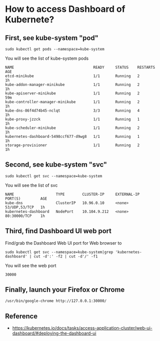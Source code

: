# How to access Dashboard of Kubernete?

## First, see kube-system "pod"
```
sudo kubectl get pods --namespace=kube-system
```

You will see the list of kube-system pods
```
NAME                                    READY     STATUS    RESTARTS   AGE
etcd-minikube                           1/1       Running   2          1h
kube-addon-manager-minikube             1/1       Running   2          1h
kube-apiserver-minikube                 1/1       Running   2          59m
kube-controller-manager-minikube        1/1       Running   2          1h
kube-dns-86f4d74b45-nclqt               3/3       Running   4          1h
kube-proxy-jzzck                        1/1       Running   1          1h
kube-scheduler-minikube                 1/1       Running   2          1h
kubernetes-dashboard-5498ccf677-d9wg8   1/1       Running   1          1h
storage-provisioner                     1/1       Running   2          1h
```

## Second, see kube-system "svc"
```
sudo kubectl get svc --namespace=kube-system
```
You will see the list of svc
```
NAME                   TYPE        CLUSTER-IP     EXTERNAL-IP   PORT(S)         AGE
kube-dns               ClusterIP   10.96.0.10     <none>        53/UDP,53/TCP   1h
kubernetes-dashboard   NodePort    10.104.9.212   <none>        80:30000/TCP    1h
```

## Third, find Dashboard UI web port
Find/grab the Dashboard Web UI port for Web browser to 
```
sudo kubectl get svc --namespace=kube-system|grep 'kubernetes-dashboard' | cut -d':' -f2 | cut -d'/' -f1
```
You will see the web port
```
30000
```

## Finally, launch your Firefox or Chrome
```
/usr/bin/google-chrome http://127.0.0.1:30000/
```

## Reference
* https://kubernetes.io/docs/tasks/access-application-cluster/web-ui-dashboard/#deploying-the-dashboard-ui


